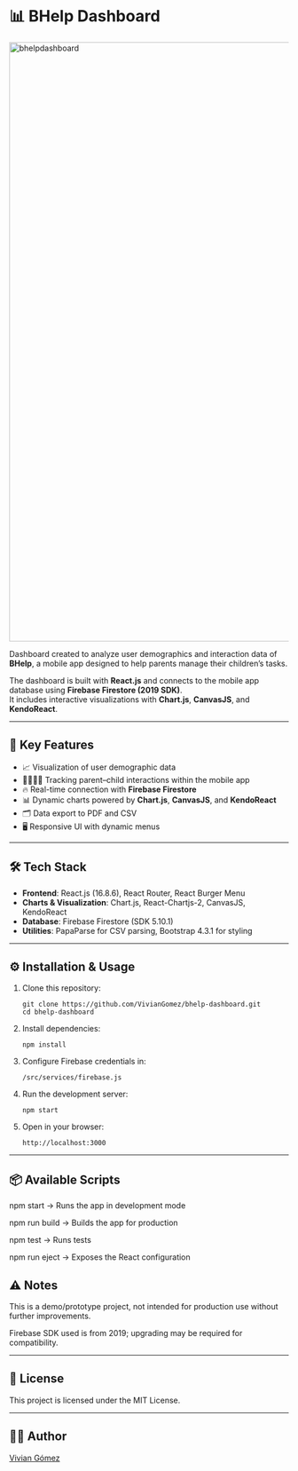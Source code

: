 # 📊 BHelp Dashboard

<img width="1920" height="1080" alt="bhelpdashboard" src="https://github.com/user-attachments/assets/280627b7-ef52-43f5-b767-49195db7be23" />

Dashboard created to analyze user demographics and interaction data of **BHelp**, a mobile app designed to help parents manage their children’s tasks.  

The dashboard is built with **React.js** and connects to the mobile app database using **Firebase Firestore (2019 SDK)**.  
It includes interactive visualizations with **Chart.js**, **CanvasJS**, and **KendoReact**.

---

## 🚀 Key Features

- 📈 Visualization of user demographic data  
- 👨‍👩‍👧‍👦 Tracking parent–child interactions within the mobile app  
- 🔥 Real-time connection with **Firebase Firestore**  
- 📊 Dynamic charts powered by **Chart.js**, **CanvasJS**, and **KendoReact**  
- 🗂 Data export to PDF and CSV  
- 🖥 Responsive UI with dynamic menus  

---

## 🛠️ Tech Stack

- **Frontend**: React.js (16.8.6), React Router, React Burger Menu  
- **Charts & Visualization**: Chart.js, React-Chartjs-2, CanvasJS, KendoReact  
- **Database**: Firebase Firestore (SDK 5.10.1)  
- **Utilities**: PapaParse for CSV parsing, Bootstrap 4.3.1 for styling  

---

## ⚙️ Installation & Usage

1. Clone this repository:
   ```
   git clone https://github.com/VivianGomez/bhelp-dashboard.git
   cd bhelp-dashboard
   
2. Install dependencies:
   ```
   npm install
   
5. Configure Firebase credentials in:
   ```
   /src/services/firebase.js

7. Run the development server:
   ```
   npm start

9. Open in your browser:
    ```
    http://localhost:3000

---


## 📦 Available Scripts

npm start → Runs the app in development mode

npm run build → Builds the app for production

npm test → Runs tests

npm run eject → Exposes the React configuration

## ⚠️ Notes

This is a demo/prototype project, not intended for production use without further improvements.

Firebase SDK used is from 2019; upgrading may be required for compatibility.

---

## 📜 License

This project is licensed under the MIT License.

---

## 👩‍💻 Author

[Vivian Gómez]([url](https://viviangomez.github.io/#/))


